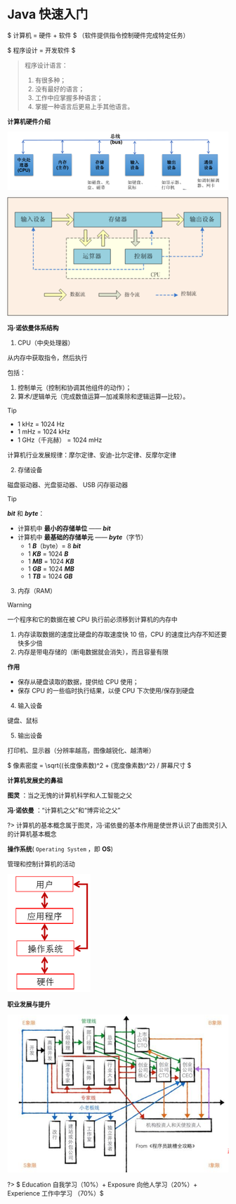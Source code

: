 # **Java 快速入门**

$ 计算机 = 硬件 + 软件 $ （软件提供指令控制硬件完成特定任务）

$ 程序设计 = 开发软件 $

> 程序设计语言：  
>  1. 有很多种；  
>  2. 没有最好的语言；  
>  3. 工作中应掌握多种语言；  
>  4. 掌握一种语言后更易上手其他语言。  


**计算机硬件介绍**

![image.png](assets/SE0002.png)

![image.png](assets/SE0003.png)



**冯·诺依曼体系结构**

1. CPU（中央处理器）

从内存中获取指令，然后执行

包括：  

   1. 控制单元（控制和协调其他组件的动作）；  
   2. 算术/逻辑单元（完成数值运算—加减乘除和逻辑运算—比较）。  


> [!TIP]
>
> - 1 kHz = 1024 Hz
> - 1 mHz = 1024 kHz
> - 1 GHz（千兆赫） = 1024 mHz

计算机行业发展规律：摩尔定律、安迪-比尔定律、反摩尔定律

2. 存储设备

磁盘驱动器、光盘驱动器、 USB 闪存驱动器  

> [!TIP]
> ***bit*** 和 ***byte***：
>
> - 计算机中 **最小的存储单位** —— ***bit***  
> - 计算机中 **最基础的存储单元** —— ***byte***（字节）
>     - 1 ***B***（byte）= 8 ***bit***
>     - 1 ***KB*** = 1024 ***B***
>     - 1 ***MB*** = 1024 ***KB***
>     - 1 ***GB*** = 1024 ***MB***
>     - 1 ***TB*** = 1024 ***GB***

3. 内存（RAM）

> [!WARNING]
> 一个程序和它的数据在被 CPU 执行前必须移到计算机的内存中  

   1. 内存读取数据的速度比硬盘的存取速度快 10 倍，CPU 的速度比内存不知还要快多少倍
   2. 内存是带电存储的（断电数据就会消失），而且容量有限  

**作用**

- 保存从硬盘读取的数据，提供给 CPU 使用；
- 保存 CPU 的一些临时执行结果，以便 CPU 下次使用/保存到硬盘

4. 输入设备

键盘、鼠标  

5. 输出设备

打印机、显示器（分辨率越高，图像越锐化、越清晰）  

$ 像素密度 = \sqrt{(长度像素数)^2 + (宽度像素数)^2} / 屏幕尺寸 $



**计算机发展史的鼻祖**

**图灵** ：当之无愧的计算机科学和人工智能之父  

**冯·诺依曼** ：“计算机之父”和“博弈论之父”  

?> 计算机的基本概念属于图灵，冯·诺依曼的基本作用是使世界认识了由图灵引入的计算机基本概念



**操作系统**( `Operating System` ，即 **OS**)

管理和控制计算机的活动

![image.png](assets/SE0004.png)



**职业发展与提升**

![image.png](assets/SE0005.png)


?> $ Education 自我学习（10\%）+ Exposure 向他人学习（20\%）+ Experience 工作中学习 （70\%）$

